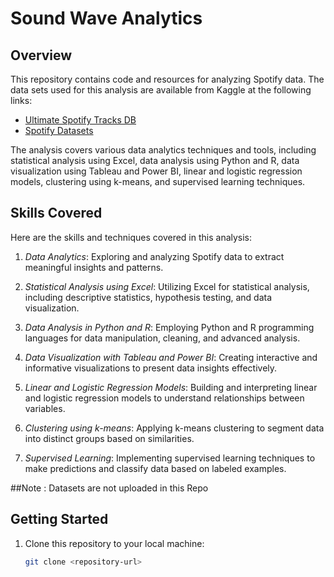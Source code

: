 # Sound Wave Analytics

## Overview
This repository contains code and resources for analyzing Spotify data. The data sets used for this analysis are available from Kaggle at the following links:
- [Ultimate Spotify Tracks DB](https://www.kaggle.com/datasets/zaheenhamidani/ultimate-spotify-tracks-db)
- [Spotify Datasets](https://www.kaggle.com/datasets/lehaknarnauli/spotify-datasets?select=artists.csv)

The analysis covers various data analytics techniques and tools, including statistical analysis using Excel, data analysis using Python and R, data visualization using Tableau and Power BI, linear and logistic regression models, clustering using k-means, and supervised learning techniques.

## Skills Covered
Here are the skills and techniques covered in this analysis:

1. *Data Analytics*: Exploring and analyzing Spotify data to extract meaningful insights and patterns.

2. *Statistical Analysis using Excel*: Utilizing Excel for statistical analysis, including descriptive statistics, hypothesis testing, and data visualization.

3. *Data Analysis in Python and R*: Employing Python and R programming languages for data manipulation, cleaning, and advanced analysis.

4. *Data Visualization with Tableau and Power BI*: Creating interactive and informative visualizations to present data insights effectively.

5. *Linear and Logistic Regression Models*: Building and interpreting linear and logistic regression models to understand relationships between variables.

6. *Clustering using k-means*: Applying k-means clustering to segment data into distinct groups based on similarities.

7. *Supervised Learning*: Implementing supervised learning techniques to make predictions and classify data based on labeled examples.

##Note : Datasets are not uploaded in this Repo

## Getting Started
1. Clone this repository to your local machine:

   ```bash
   git clone <repository-url>
